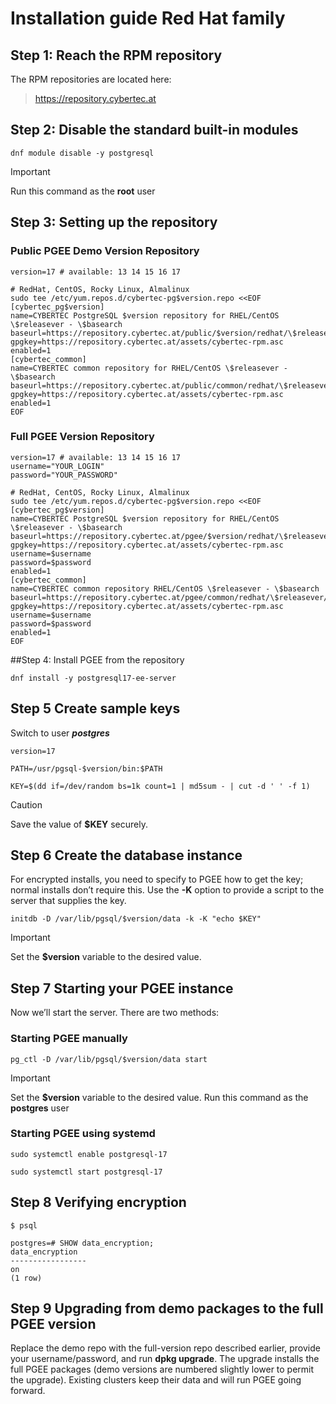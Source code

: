 # Installation guide Red Hat family


## Step 1: Reach the RPM repository

The RPM repositories are located here:

>https://repository.cybertec.at

## Step 2: Disable the standard built-in modules

```
dnf module disable -y postgresql
```

>[!IMPORTANT]
>Run this command as the **root** user

## Step 3: Setting up the repository

### Public PGEE Demo Version Repository

```
version=17 # available: 13 14 15 16 17

# RedHat, CentOS, Rocky Linux, Almalinux
sudo tee /etc/yum.repos.d/cybertec-pg$version.repo <<EOF
[cybertec_pg$version]
name=CYBERTEC PostgreSQL $version repository for RHEL/CentOS \$releasever - \$basearch
baseurl=https://repository.cybertec.at/public/$version/redhat/\$releasever/\$basearch
gpgkey=https://repository.cybertec.at/assets/cybertec-rpm.asc
enabled=1
[cybertec_common]
name=CYBERTEC common repository for RHEL/CentOS \$releasever - \$basearch
baseurl=https://repository.cybertec.at/public/common/redhat/\$releasever/\$basearch
gpgkey=https://repository.cybertec.at/assets/cybertec-rpm.asc
enabled=1
EOF
```

### Full PGEE Version Repository

```
version=17 # available: 13 14 15 16 17
username="YOUR_LOGIN"
password="YOUR_PASSWORD"

# RedHat, CentOS, Rocky Linux, Almalinux
sudo tee /etc/yum.repos.d/cybertec-pg$version.repo <<EOF
[cybertec_pg$version]
name=CYBERTEC PostgreSQL $version repository for RHEL/CentOS \$releasever - \$basearch
baseurl=https://repository.cybertec.at/pgee/$version/redhat/\$releasever/\$basearch
gpgkey=https://repository.cybertec.at/assets/cybertec-rpm.asc
username=$username
password=$password
enabled=1
[cybertec_common]
name=CYBERTEC common repository RHEL/CentOS \$releasever - \$basearch
baseurl=https://repository.cybertec.at/pgee/common/redhat/\$releasever/\$basearch
gpgkey=https://repository.cybertec.at/assets/cybertec-rpm.asc
username=$username
password=$password
enabled=1
EOF
```


##Step 4: Install PGEE from the repository

```
dnf install -y postgresql17-ee-server
```

## Step 5 Create sample keys

Switch to user ***postgres***


```
version=17
```
```
PATH=/usr/pgsql-$version/bin:$PATH
```
```
KEY=$(dd if=/dev/random bs=1k count=1 | md5sum - | cut -d ' ' -f 1)
```
  
> [!CAUTION]
> Save the value of **$KEY** securely.


## Step 6 Create the database instance

For encrypted installs, you need to specify to PGEE how to get the key; normal installs don’t require this.
Use the **-K** option to provide a script to the server that supplies the key.

```
initdb -D /var/lib/pgsql/$version/data -k -K "echo $KEY"
```
>[!IMPORTANT]
>Set the **$version** variable to the desired value.

## Step 7 Starting your PGEE instance

Now we’ll start the server. There are two methods:

### Starting PGEE manually

```
pg_ctl -D /var/lib/pgsql/$version/data start
```
>[!IMPORTANT]
>Set the **$version** variable to the desired value.
>Run this command as the **postgres** user

### Starting PGEE using systemd

```
sudo systemctl enable postgresql-17
```
```
sudo systemctl start postgresql-17
```

## Step 8 Verifying encryption

```
$ psql

postgres=# SHOW data_encryption;
data_encryption
-----------------
on
(1 row)
```

## Step 9 Upgrading from demo packages to the full PGEE version

Replace the demo repo with the full-version repo described earlier, provide your username/password, and run **dpkg upgrade**. The upgrade installs the full PGEE packages (demo versions are numbered slightly lower to permit the upgrade). Existing clusters keep their data and will run PGEE going forward.